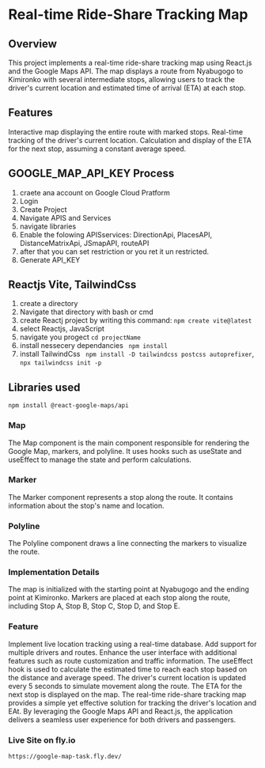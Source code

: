 # Real-time Ride-Share Tracking Map

## Overview

This project implements a real-time ride-share tracking map using React.js and the Google Maps API. The map displays a route from Nyabugogo to Kimironko with several intermediate stops, allowing users to track the driver's current location and estimated time of arrival (ETA) at each stop.


## Features

Interactive map displaying the entire route with marked stops.
Real-time tracking of the driver's current location.
Calculation and display of the ETA for the next stop, assuming a constant average speed.


## GOOGLE_MAP_API_KEY Process
1. craete ana account on Google Cloud Pratform
2. Login
3. Create Project
4. Navigate APIS and Services
5. navigate libraries
6. Enable the folowing APISservices:  DirectionApi, PlacesAPI, DistanceMatrixApi, JSmapAPI, routeAPI
7. after that you can set restriction or you ret it un restricted.
8. Generate API_KEY

## Reactjs Vite, TailwindCss

1. create a directory
2. Navigate that directory with bash or cmd
3. create Reactj project by writing this command:     ``npm create vite@latest``
4. select Reactjs, JavaScript
5. navigate you progect    ``cd projectName``
6. install nessecery dependancies `` npm install``
7. install TailwindCss `` npm install -D tailwindcss postcss autoprefixer``, ``npx tailwindcss init -p``
      
## Libraries used

```
npm install @react-google-maps/api
```

### Map

The Map component is the main component responsible for rendering the Google Map, markers, and polyline.
It uses hooks such as useState and useEffect to manage the state and perform calculations.

### Marker
The Marker component represents a stop along the route. It contains information about the stop's name and location.

### Polyline

The Polyline component draws a line connecting the markers to visualize the route.

### Implementation Details

The map is initialized with the starting point at Nyabugogo and the ending point at Kimironko.
Markers are placed at each stop along the route, including Stop A, Stop B, Stop C, Stop D, and Stop E.

### Feature

Implement live location tracking using a real-time database.
Add support for multiple drivers and routes.
Enhance the user interface with additional features such as route customization and traffic information.
The useEffect hook is used to calculate the estimated time to reach each stop based on the distance and average speed.
The driver's current location is updated every 5 seconds to simulate movement along the route.
The ETA for the next stop is displayed on the map.
The real-time ride-share tracking map provides a simple yet effective solution for tracking the driver's location and EAt.
By leveraging the Google Maps API and React.js, the application delivers a seamless user experience for both drivers and passengers.

### Live Site on fly.io


``https://google-map-task.fly.dev/ ``
